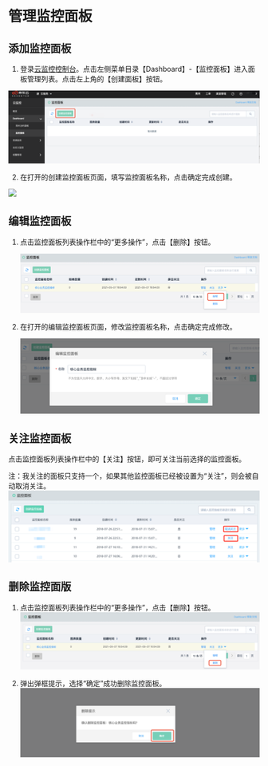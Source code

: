 # 管理监控面板

## 添加监控面板

1. 登录[云监控控制台](https://cms-console.jdcloud.com/overview)。点击左侧菜单目录【Dashboard】-【监控面板】进入面板管理列表。点击左上角的【创建面板】按钮。

![](../../../../../image/Cloud-Monitor/img/dashbaord_list.png)

2. 在打开的创建监控面板页面，填写监控面板名称，点击确定完成创建。

![](.../../../../../image/Cloud-Monitor/img/dashbaord_create.png)

## 编辑监控面板

1. 点击监控面板列表操作栏中的“更多操作”，点击【删除】按钮。

   ![](../../../../../image/Cloud-Monitor/img/dashbaord_update.png)

2. 在打开的编辑监控面板页面，修改监控面板名称，点击确定完成修改。

   ![](../../../../../image/Cloud-Monitor/img/dashbaord_update_1.png)

## 关注监控面板

点击监控面板列表操作栏中的【关注】按钮，即可关注当前选择的监控面板。  

注：我关注的面板只支持一个，如果其他监控面板已经被设置为“关注”，则会被自动取消关注。
![](../../../../../image/Cloud-Monitor/img/dashbaord_focus.png)

## 删除监控面版

1. 点击监控面板列表操作栏中的“更多操作”，点击【删除】按钮。
   ![](../../../../../image/Cloud-Monitor/img/dashbaord_delete.png)

2. 弹出弹框提示，选择“确定”成功删除监控面板。
   ![](../../../../../image/Cloud-Monitor/img/dashbaord_delete_1.png)
